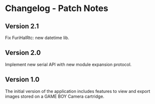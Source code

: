 # Changelog - Patch Notes

## Version 2.1
Fix FuriHalRtc: new datetime lib.

## Version 2.0
Implement new serial API with new module expansion protocol.

## Version 1.0
The initial version of the application includes features to view and export images stored on a GAME BOY Camera cartridge.